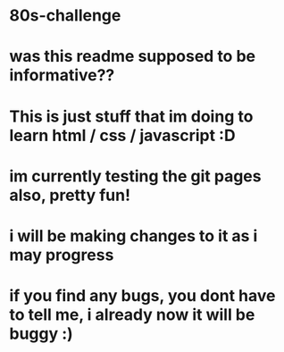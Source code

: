 # 80s-challenge
# was this readme supposed to be informative??
# This is just stuff that im doing to learn html / css / javascript :D
# im currently testing the git pages also, pretty fun!
# i will be making changes to it as i may progress
# if you find any bugs, you dont have to tell me, i already now it will be buggy :)
